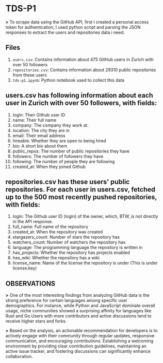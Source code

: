 # TDS-P1

**>** To scrape data using the GitHub API, first i created a personal access token for authentication, I used python script and parsing the JSON responses to extract the users and repositories data i need.
## Files
1. `users.csv`: Contains information about 475 GitHub users in Zurich with over 50 followers
2. `repositories.csv`: Contains information about 29310 public repositories from these users
3. `tds-p1.ipynb`: Python notebook used to collect this data

## users.csv has following information about each user in Zurich with over 50 followers, with fields:

1. login: Their Github user ID
2. name: Their full name
3. company: The company they work at.
4. location: The city they are in
5. email: Their email address
6. hireable: Whether they are open to being hired
7. bio: A short bio about them
8. public_repos: The number of public repositories they have
9. followers: The number of followers they have
10. following: The number of people they are following
11. created_at: When they joined Github

## repositories.csv has these users' public repositories. For each user in users.csv, fetched up to the 500 most recently pushed repositories, with fields:

1. login: The Github user ID (login) of the owner, which, BTW, is not directly in the API response.
2. full_name: Full name of the repository
3. created_at: When the repository was created
4. stargazers_count: Number of stars the repository has
5. watchers_count: Number of watchers the repository has
6. language: The programming language the repository is written in
7. has_projects: Whether the repository has projects enabled
8. has_wiki: Whether the repository has a wiki
9. license_name: Name of the license the repository is under (This is under license.key)

## OBSERVATIONS

**>** One of the most interesting findings from analyzing GitHub data is the strong preference for certain languages among specific user demographics. For instance, while Python and JavaScript dominate overall usage, niche communities showed a surprising affinity for languages like Rust and Go.Users with more contributors and active discussions tend to receive higher stars and forks.

**>** Based on the analysis, an actionable recommendation for developers is to actively engage with their community through regular updates, responsive communication, and encouraging contributions. Establishing a welcoming environment by providing clear contribution guidelines, maintaining an active issue tracker, and fostering discussions can significantly enhance collaboration.

